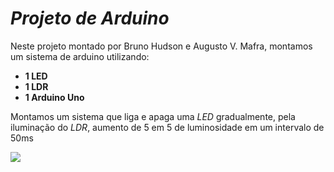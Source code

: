# *Projeto de Arduino*
Neste projeto montado por Bruno Hudson e Augusto V. Mafra, montamos um sistema de arduino utilizando:
* __1 LED__
* __1 LDR__
* __1 Arduino Uno__

Montamos um sistema que liga e apaga uma *LED* gradualmente, pela iluminação do *LDR*, aumento de 5 em 5 de luminosidade em um intervalo de 50ms

**![ ](https://tenor.com/view/gif-26066176)**
